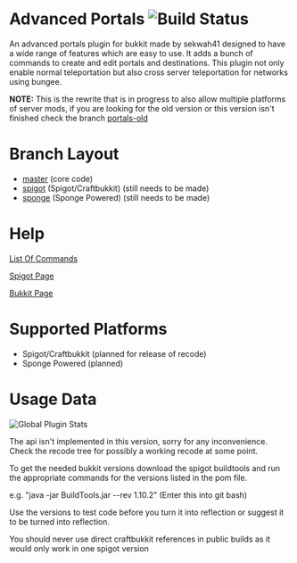 Advanced Portals ![Build Status](https://travis-ci.org/sekwah41/Advanced-Portals.svg?branch=spigot)
================

<p>An advanced portals plugin for bukkit made by sekwah41 designed to have a wide range of features which are easy to use. It adds a bunch of commands to create and edit portals and destinations. This plugin not only enable normal teleportation but also cross server teleportation for networks using bungee.</p>

<p><b>NOTE:</b> This is the rewrite that is in progress to also allow multiple platforms of server mods, if you are looking for the old version or this version isn't finished check the branch <a href="https://github.com/sekwah41/Advanced-Portals/tree/portals-old">portals-old</a></p>

<h1>Branch Layout</h1>
<ul>
    <li><a href="https://github.com/sekwah41/Advanced-Portals/">master</a> (core code)</li>
    <li><a href="https://github.com/sekwah41/Advanced-Portals/tree/spigot">spigot</a> (Spigot/Craftbukkit) (still needs to be made)</li>
    <li><a href="https://github.com/sekwah41/Advanced-Portals/tree/sponge">sponge</a> (Sponge Powered) (still needs to be made)</li>
</ul>

<h1>Help</h1>

<a href="https://github.com/sekwah41/Advanced-Portals/wiki/Commands">List Of Commands</a>

<a href="https://www.spigotmc.org/resources/advanced-portals.14356/">Spigot Page</a>

<a href="http://dev.bukkit.org/bukkit-plugins/advanced-portals/">Bukkit Page</a>
<br>

<h1>Supported Platforms</h1>
<ul>
    <li>Spigot/Craftbukkit (planned for release of recode)</li>
    <li>Sponge Powered (planned)</li>
</ul>

<h1>Usage Data</h1>

<img src="http://i.mcstats.org/AdvancedPortals/Global+Statistics.borderless.png" alt="Global Plugin Stats" title="Global Plugin Stats">


The api isn't implemented in this version, sorry for any inconvenience. Check the recode tree for possibly a working recode at some point.

<p>To get the needed bukkit versions download the spigot buildtools and run the appropriate commands for the versions listed in the pom file.</p>
<p>e.g. "java -jar BuildTools.jar --rev 1.10.2" (Enter this into git bash)</p>

<p>Use the versions to test code before you turn it into reflection or suggest it to be turned into reflection.</p>

<p>You should never use direct craftbukkit references in public builds as it would only work in one spigot version</p>
